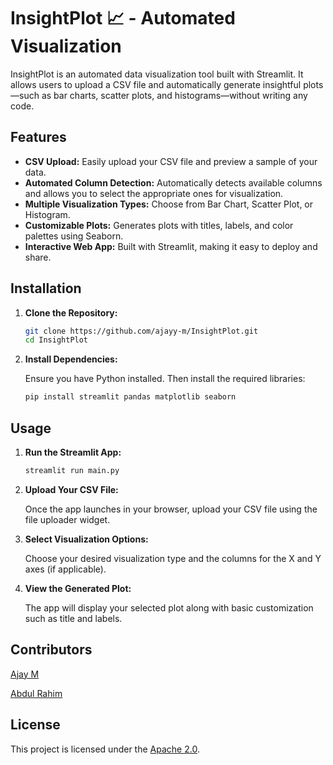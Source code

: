 # InsightPlot 📈 - Automated Visualization

InsightPlot is an automated data visualization tool built with Streamlit. It allows users to upload a CSV file and automatically generate insightful plots—such as bar charts, scatter plots, and histograms—without writing any code.

## Features

- **CSV Upload:** Easily upload your CSV file and preview a sample of your data.
- **Automated Column Detection:** Automatically detects available columns and allows you to select the appropriate ones for visualization.
- **Multiple Visualization Types:** Choose from Bar Chart, Scatter Plot, or Histogram.
- **Customizable Plots:** Generates plots with titles, labels, and color palettes using Seaborn.
- **Interactive Web App:** Built with Streamlit, making it easy to deploy and share.

## Installation

1. **Clone the Repository:**

   ```bash
   git clone https://github.com/ajayy-m/InsightPlot.git
   cd InsightPlot
   ```

2. **Install Dependencies:**

   Ensure you have Python installed. Then install the required libraries:

   ```bash
   pip install streamlit pandas matplotlib seaborn
   ```

## Usage

1. **Run the Streamlit App:**

   ```bash
   streamlit run main.py
   ```

2. **Upload Your CSV File:**

   Once the app launches in your browser, upload your CSV file using the file uploader widget.

3. **Select Visualization Options:**

   Choose your desired visualization type and the columns for the X and Y axes (if applicable).

4. **View the Generated Plot:**

   The app will display your selected plot along with basic customization such as title and labels.

## Contributors
[Ajay M ](https://github.com/ajayy-m)

[Abdul Rahim](https://github.com/abdulrahim860)
## License

This project is licensed under the [Apache 2.0](LICENSE).

```
